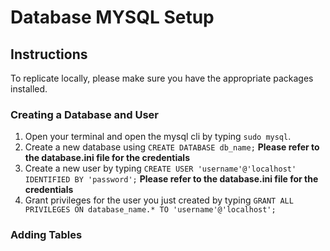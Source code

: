 # Database MYSQL Setup

## Instructions

To replicate locally, please make sure you have the appropriate packages installed.

### Creating a Database and User

1. Open your terminal and open the mysql cli by typing `sudo mysql`.
2. Create a new database using `CREATE DATABASE db_name;` **Please refer to the database.ini file for the credentials**
3. Create a new user by typing `CREATE USER 'username'@'localhost' IDENTIFIED BY 'password';` **Please refer to the database.ini file for the credentials**
4. Grant privileges for the user you just created by typing `GRANT ALL PRIVILEGES ON database_name.* TO 'username'@'localhost';`

### Adding Tables
